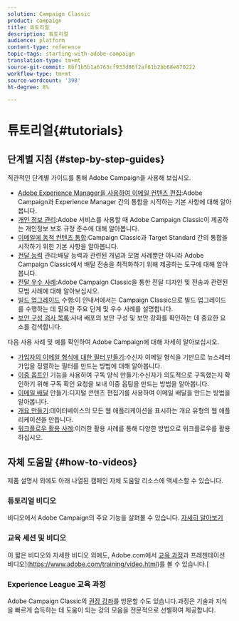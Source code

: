 ```yaml
---
solution: Campaign Classic
product: campaign
title: 튜토리얼
description: 튜토리얼
audience: platform
content-type: reference
topic-tags: starting-with-adobe-campaign
translation-type: tm+mt
source-git-commit: 8bf1b5b1a6763cf933d86f2af61b2bb68e870222
workflow-type: tm+mt
source-wordcount: '398'
ht-degree: 8%

---
```



# 튜토리얼{#tutorials}

## 단계별 지침 {#step-by-step-guides}

직관적인 단계별 가이드를 통해 Adobe Campaign을 사용해 보십시오.

* [Adobe Experience Manager을 사용하여 이메일 컨텐츠 편집](https://helpx.adobe.com/campaign/kb/acc-aem.html):Adobe Campaign과 Experience Manager 간의 통합을 시작하는 기본 사항에 대해 알아봅니다.
* [개인 정보 관리](https://helpx.adobe.com/kr/campaign/kb/acc-privacy.html):Adobe 서비스를 사용할 때 Adobe Campaign Classic이 제공하는 개인정보 보호 규정 준수에 대해 알아봅니다.
* [이메일에 동적 컨텐츠 통합](https://docs.adobe.com/content/help/en/campaign-classic/using/integrating-with-adobe-experience-cloud/adobe-target/inserting-a-dynamic-image.html):Campaign Classic과 Target Standard 간의 통합을 시작하기 위한 기본 사항을 알아봅니다.
* [전달 능력](../../delivery/using/about-deliverability.md) 관리:배달 능력과 관련된 개념과 모범 사례뿐만 아니라 Adobe Campaign Classic에서 배달 전송을 최적화하기 위해 제공하는 도구에 대해 알아봅니다.
* [전달 우수 사례](../../delivery/using/delivery-best-practices.md):Adobe Campaign Classic을 통한 전달 디자인 및 전송과 관련된 모범 사례에 대해 알아보십시오.
* [빌드 업그레이드](https://helpx.adobe.com/kr/campaign/kb/acc-build-upgrade.html) 수행:이 안내서에서는 Campaign Classic으로 빌드 업그레이드를 수행하는 데 필요한 주요 단계 및 우수 사례를 설명합니다.
* [보안 구성 검사 목록](https://helpx.adobe.com/kr/campaign/kb/acc-security.html):사내 배포의 보안 구성 및 보안 강화를 확인하는 데 중요한 요소를 검색합니다.

다음 사용 사례 및 예를 확인하여 Adobe Campaign에 대해 자세히 알아보십시오.

* [가입자의 이메일 형식에 대한 필터 만들기](../../platform/using/use-case.md#creating-a-filter-on-the-email-format-of-subscribers):수신자 이메일 형식을 기반으로 뉴스레터 가입을 정렬하는 필터를 만드는 방법에 대해 알아봅니다.
* [이중 옵트인](../../web/using/use-cases--web-forms.md#create-a-subscription--form-with-double-opt-in) 기능을 사용하여 구독 양식 만들기:수신자가 의도적으로 구독했는지 확인하기 위해 구독 확인 요청을 보내 이중 옵팅을 만드는 방법을 알아봅니다.
* [이메일 배달](../../web/using/use-case--creating-an-email-delivery.md) 만들기:디지털 콘텐츠 편집기를 사용하여 이메일 배달을 만드는 방법을 알아봅니다.
* [개요 만들기](../../web/using/use-cases--creating-overviews.md):데이터베이스의 모든 웹 애플리케이션을 표시하는 개요 유형의 웹 애플리케이션을 만듭니다.
* [워크플로우 활용 사례](../../workflow/using/about-workflow-use-cases.md):이러한 활용 사례를 통해 다양한 방법으로 워크플로우를 활용하십시오.

## 자체 도움말 {#how-to-videos}

제품 설명서 외에도 아래 나열된 캠페인 자체 도움말 리소스에 액세스할 수 있습니다.

### 튜토리얼 비디오

비디오에서 Adobe Campaign의 주요 기능을 살펴볼 수 있습니다. [자세히 알아보기](https://docs.adobe.com/content/help/ko-KR/campaign-classic-learn/tutorials/overview.html)

### 교육 세션 및 비디오

이 짧은 비디오와 자세한 비디오 외에도, Adobe.com에서 [교육 과정](https://learning.adobe.com/catalog.html)과 프레젠테이션 비디오](https://www.adobe.com/training/video.html)를 볼 수 있습니다.[

### Experience League 교육 과정

Adobe Campaign Classic의 [권장 강좌](https://experienceleague.adobe.com/?lang=en#dashboard/learning)를 방문할 수도 있습니다.과정은 기술과 지식을 빠르게 습득하는 데 도움이 되는 강의 모음을 전문적으로 선별하여 제공합니다.
